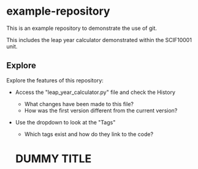 # example-repository

This is an example repository to demonstrate the use of git.

This includes the leap year calculator demonstrated within the SCIF10001 unit.

## Explore

Explore the features of this repository:

 - Access the "leap_year_calculator.py" file and check the History
    - What changes have been made to this file?
    - How was the first version different from the current version?
 - Use the dropdown to look at the "Tags"
    - Which tags exist and how do they link to the code?


    # DUMMY TITLE
